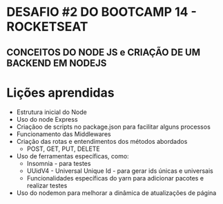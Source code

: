 # DESAFIO #2 DO BOOTCAMP 14 - ROCKETSEAT
## CONCEITOS DO NODE JS e CRIAÇÃO DE UM BACKEND EM NODEJS

# Lições aprendidas

- Estrutura inicial do Node
- Uso do node Express
- Criaçãoo de scripts no package.json para facilitar alguns processos
- Funcionamento das Middlewares
- Criação das rotas e entendimentos dos métodos abordados
    - POST, GET, PUT, DELETE
- Uso de ferramentas específicas, como:
    - Insomnia - para testes
    - UUidV4 - Universal Unique Id - para gerar ids únicas e universais
    - Funcionalidades específicas do yarn para adicionar pacotes e realizar testes
- Uso do nodemon para melhorar a dinâmica de atualizações de página



